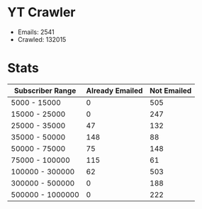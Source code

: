 # YT Crawler
- Emails: 2541
- Crawled: 132015

# Stats
| Subscriber Range  | Already Emailed | Not Emailed |
|-------|-------|-------|
| 5000 - 15000 | 0 | 505 |
| 15000 - 25000 | 0 | 247 |
| 25000 - 35000 | 47 | 132 |
| 35000 - 50000 | 148 | 88 |
| 50000 - 75000 | 75 | 148 |
| 75000 - 100000 | 115 | 61 |
| 100000 - 300000 | 62 | 503 |
| 300000 - 500000 | 0 | 188 |
| 500000 - 1000000 | 0 | 222 |

